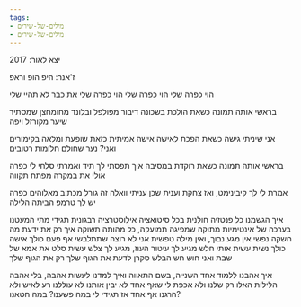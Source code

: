 ```yaml
---
tags:
- מילים-של-שירים
- מילים-של-שירים
---
```


יצא לאור: 2017

ז'אנר: היפ הופ וראפ


הוי כפרה שלי
הוי כפרה שלי
הוי כפרה שלי
את כבר לא תהיי שלי

בראשי אותה תמונה
כשאת הולכת בשכונה
דיבור מפולפל ובלונד מחומחצן שמסתיר
שיער מקורזל ויפה

אני שיניתי גישה
כשאת הפכת לאישה
אישה אמיתית כזאת שופעת ומלאה בקימורים
ואני? נער שחולם חלומות רטובים

בראשי אותה תמונה
כשאת רוקדת במסיבה
איך תפסתי לך תיד ואמרתי
סלחי לי כפרה אולי את במקרה מפתח תקווה

אמרת לי לך קיבינימט, ואז צחקת וענית שכן
עניתי וואלה זה גורל מכתוב מאלוהים
כפרה יש לך טרמפ הביתה הלילה

איך הגשמנו כל פנטזיה חולנית
בכל סיטואציה אילוסטרציה רבגונית
תגידי מתי המעטנו בערכה של אינטימיות מתוקה
שמפיגה תמועקה, כל מהותה תשוקה
איך רק את ידעת מה חשקה נפשי
אין מגע נבוך, ואין מילה טפשית
אני לא רוצה שתתלבשי
אף פעם
כולך אישה כולך נשית
עשית אותי חלש
מגיע לך עיטור העוז, מגיע לך צלש
עשית סלט את אמא של שבת
ואני חוש חש הבלש סקרן לדעת את הגוף שלך
רק את הגוף שלך

איך אהבנו ללמוד אחד השנייה, בשם התאווה
ואיך למדנו לעשות אהבה, בלי אהבה
הלילות האלו רק שלנו
ולא אכפת לי שאף אחד לא יבין אותנו
לא עוללנו רע לאיש ולא הרגנו אף אחד
אז תגידי לי במה פשענו? במה חטאנו?
